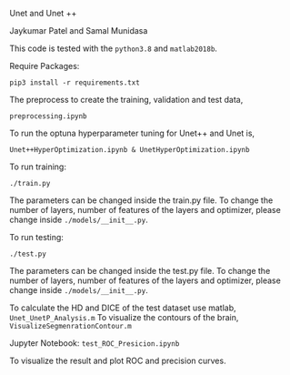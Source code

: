 Unet and Unet ++

Jaykumar Patel and Samal Munidasa

This code is tested with the ```python3.8``` and ```matlab2018b```.

Require Packages:
```
pip3 install -r requirements.txt
```

The preprocess to create the training, validation and test data,
``` 
preprocessing.ipynb
```

To run the optuna hyperparameter tuning for Unet++ and Unet is,

```
Unet++HyperOptimization.ipynb & UnetHyperOptimization.ipynb 
```



To run training:

```
./train.py 
```

The parameters can be changed inside the train.py file. To change the number of layers, number of features of the layers and optimizer, please change inside ```./models/__init__.py```.


To run testing:

```
./test.py
``` 

The parameters can be changed inside the test.py file. To change the number of layers, number of features of the layers and optimizer, please change inside ```./models/__init__.py```.


To calculate the HD and DICE of the test dataset use matlab, ``` Unet_UnetP_Analysis.m ```
To visualize the contours of the brain, ``` VisualizeSegmenrationContour.m ```

Jupyter Notebook: ```test_ROC_Presicion.ipynb```

To visualize the result and plot ROC and precision curves.
